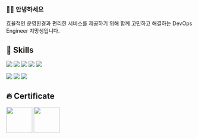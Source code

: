### 🙋‍♂️ 안녕하세요
효율적인 운영환경과 편리한 서비스를 제공하기 위해 함께 고민하고 해결하는 DevOps Engineer 지망생입니다.



## 👀 Skills
<img src="https://img.shields.io/badge/Amazone Web Service-232F3E?style=for-the-badge&logo=Amazone Web Service&logoColor=white"> <img src="https://img.shields.io/badge/Linux-FCC624?style=for-the-badge&logo=Linux&logoColor=white">
<img src="https://img.shields.io/badge/Docker-2496ED?style=for-the-badge&logo=Docker&logoColor=white">
<img src="https://img.shields.io/badge/Kubernetes-326CE5?style=for-the-badge&logo=Kubernetes&logoColor=white">
<img src="https://img.shields.io/badge/Terraform-7B42BC?style=for-the-badge&logo=Terraform&logoColor=white">


<img src="https://img.shields.io/badge/Git-F05032?style=for-the-badge&logo=Git&logoColor=white"> <img src="https://img.shields.io/badge/GitHub Actions-2088FF?style=for-the-badge&logo=GitHub Actions&logoColor=white">
<img src="https://img.shields.io/badge/JavaScript-F7DF1E?style=for-the-badge&logo=JavaScript&logoColor=white">

 
## 🔥 Certificate

<img src="https://user-images.githubusercontent.com/118710033/222036332-0f35f947-7ef4-4d8a-b223-48990eda0176.png"  width="70" height="70"/>   <img src="https://user-images.githubusercontent.com/118710033/222035821-b18cb7c4-8a1c-47b3-8c99-ef9f9e3ac47d.png"  width="70" height="70"/>


